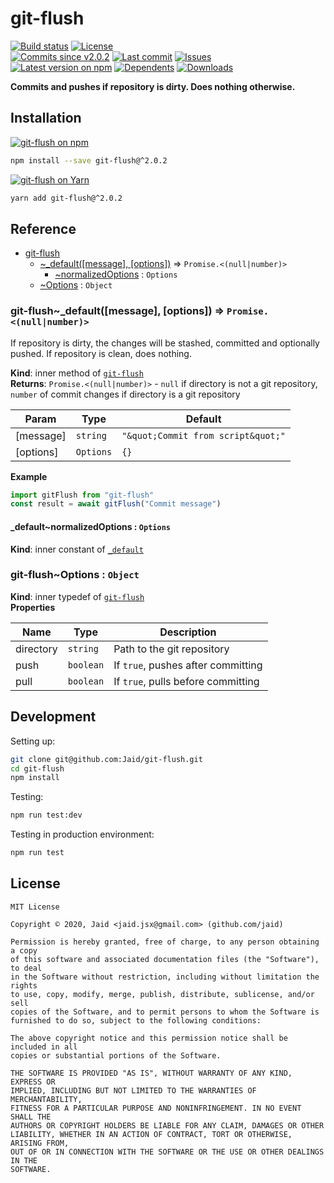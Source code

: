 # git-flush


<a href="https://actions-badge.atrox.dev/Jaid/git-flush/goto"><img src="https://img.shields.io/endpoint.svg?style=flat-square&url=https%3A%2F%2Factions-badge.atrox.dev%2FJaid%2Fgit-flush%2Fbadge" alt="Build status"/></a> <a href="https://raw.githubusercontent.com/Jaid/git-flush/master/license.txt"><img src="https://img.shields.io/github/license/Jaid/git-flush?style=flat-square" alt="License"/></a>  
<a href="https://github.com/Jaid/git-flush/commits"><img src="https://img.shields.io/github/commits-since/Jaid/git-flush/v2.0.2?style=flat-square&logo=github" alt="Commits since v2.0.2"/></a> <a href="https://github.com/Jaid/git-flush/commits"><img src="https://img.shields.io/github/last-commit/Jaid/git-flush?style=flat-square&logo=github" alt="Last commit"/></a> <a href="https://github.com/Jaid/git-flush/issues"><img src="https://img.shields.io/github/issues/Jaid/git-flush?style=flat-square&logo=github" alt="Issues"/></a>  
<a href="https://npmjs.com/package/git-flush"><img src="https://img.shields.io/npm/v/git-flush?style=flat-square&logo=npm&label=latest%20version" alt="Latest version on npm"/></a> <a href="https://github.com/Jaid/git-flush/network/dependents"><img src="https://img.shields.io/librariesio/dependents/npm/git-flush?style=flat-square&logo=npm" alt="Dependents"/></a> <a href="https://npmjs.com/package/git-flush"><img src="https://img.shields.io/npm/dm/git-flush?style=flat-square&logo=npm" alt="Downloads"/></a>

**Commits and pushes if repository is dirty. Does nothing otherwise.**












## Installation
<a href="https://npmjs.com/package/git-flush"><img src="https://img.shields.io/badge/npm-git--flush-C23039?style=flat-square&logo=npm" alt="git-flush on npm"/></a>
```bash
npm install --save git-flush@^2.0.2
```
<a href="https://yarnpkg.com/package/git-flush"><img src="https://img.shields.io/badge/Yarn-git--flush-2F8CB7?style=flat-square&logo=yarn&logoColor=white" alt="git-flush on Yarn"/></a>
```bash
yarn add git-flush@^2.0.2
```



<a name="module_git-flush"></a>

## Reference

* [git-flush](#module_git-flush)
    * [~_default([message], [options])](#module_git-flush.._default) ⇒ <code>Promise.&lt;(null\|number)&gt;</code>
        * [~normalizedOptions](#module_git-flush.._default..normalizedOptions) : <code>Options</code>
    * [~Options](#module_git-flush..Options) : <code>Object</code>

<a name="module_git-flush.._default"></a>

### git-flush~\_default([message], [options]) ⇒ <code>Promise.&lt;(null\|number)&gt;</code>
If repository is dirty, the changes will be stashed, committed and optionally pushed. If repository is clean, does nothing.

**Kind**: inner method of [<code>git-flush</code>](#module_git-flush)  
**Returns**: <code>Promise.&lt;(null\|number)&gt;</code> - `null` if directory is not a git repository, `number` of commit changes if directory is a git repository  

| Param | Type | Default |
| --- | --- | --- |
| [message] | <code>string</code> | <code>&quot;\&quot;Commit from script\&quot;&quot;</code> | 
| [options] | <code>Options</code> | <code>{}</code> | 

**Example**  
```javascript
import gitFlush from "git-flush"
const result = await gitFlush("Commit message")
```
<a name="module_git-flush.._default..normalizedOptions"></a>

#### _default~normalizedOptions : <code>Options</code>
**Kind**: inner constant of [<code>\_default</code>](#module_git-flush.._default)  
<a name="module_git-flush..Options"></a>

### git-flush~Options : <code>Object</code>
**Kind**: inner typedef of [<code>git-flush</code>](#module_git-flush)  
**Properties**

| Name | Type | Description |
| --- | --- | --- |
| directory | <code>string</code> | Path to the git repository |
| push | <code>boolean</code> | If `true`, pushes after committing |
| pull | <code>boolean</code> | If `true`, pulls before committing |




## Development



Setting up:
```bash
git clone git@github.com:Jaid/git-flush.git
cd git-flush
npm install
```
Testing:
```bash
npm run test:dev
```
Testing in production environment:
```bash
npm run test
```


## License
```text
MIT License

Copyright © 2020, Jaid <jaid.jsx@gmail.com> (github.com/jaid)

Permission is hereby granted, free of charge, to any person obtaining a copy
of this software and associated documentation files (the "Software"), to deal
in the Software without restriction, including without limitation the rights
to use, copy, modify, merge, publish, distribute, sublicense, and/or sell
copies of the Software, and to permit persons to whom the Software is
furnished to do so, subject to the following conditions:

The above copyright notice and this permission notice shall be included in all
copies or substantial portions of the Software.

THE SOFTWARE IS PROVIDED "AS IS", WITHOUT WARRANTY OF ANY KIND, EXPRESS OR
IMPLIED, INCLUDING BUT NOT LIMITED TO THE WARRANTIES OF MERCHANTABILITY,
FITNESS FOR A PARTICULAR PURPOSE AND NONINFRINGEMENT. IN NO EVENT SHALL THE
AUTHORS OR COPYRIGHT HOLDERS BE LIABLE FOR ANY CLAIM, DAMAGES OR OTHER
LIABILITY, WHETHER IN AN ACTION OF CONTRACT, TORT OR OTHERWISE, ARISING FROM,
OUT OF OR IN CONNECTION WITH THE SOFTWARE OR THE USE OR OTHER DEALINGS IN THE
SOFTWARE.
```
